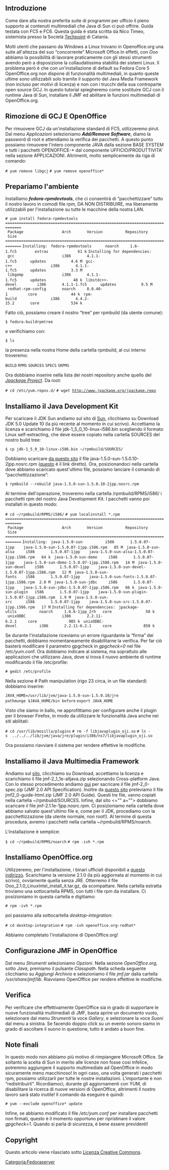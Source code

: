 Introduzione
------------

Come dare alla nostra preferita suite di programmi per ufficio il pieno supporto ai contenuti multimediali che Java di Sun ci può offrire. Guida testata con FC5 e FC6. Questa guida è stata scritta da Nico Timeo, sistemista presso la Società [Techpoint](http://www.techpoint.catania.it/) di Catania.

Molti utenti che passano da Windows a Linux trovano in Openoffice.org una suite all'altezza del suo “concorrente” Microsoft Office.In effetti, con *Ooo* abbiamo la possibilità di lavorare praticamente con gli stessi strumenti avendo però a disposizione la collaudatissima stabilità dei sistemi Linux.
Il problema però è che con un'installazione di default su Fedora Core 5 OpenOffice.org non dispone di funzionalità multimediali, in quanto queste ultime sono utilizzabili solo tramite il supporto del Java Media Framework (non incluso per motivi di licenza) e non con i trucchi della sua controparte open source GCJ.
In questo tutorial spiegheremo come sostituire GCJ con il runtime Java di Sun, installare il JMF ed abilitare le funzioni multimediali di OpenOffice.org.

Rimozione di GCJ E OpenOffice
-----------------------------

Per rimuovere GCJ da un'installazione standard di FC5, utilizzeremo pirut. Dal menu *Applicazioni* selezioniamo ***Add/Remove Software***, diamo la password di root e attendiamo la verifica dei pacchetti.
A questo punto possiamo rimuovere l'intero componente JAVA dalla sezione BASE SYSTEM e tutti i pacchetti OPENOFFICE-\* dal componente UFFICIO/PRODUTTIVITA' nella sezione APPLICAZIONI.
Altrimenti, molto semplicemente da riga di comando:

`# yum remove libgcj`
`# yum remove openoffice*`

Prepariamo l'ambiente
---------------------

Installiamo ***fedora-rpmdevtools***, che ci consentirà di “pacchettizzare” tutto il nostro lavoro in comodi file rpm, DA NON DISTRIBUIRE, ma liberamente utilizzabili per l'installazione su tutte le macchine della nostra LAN.

`# yum install fedora-rpmdevtools`
`=============================================================================`
` Package                 Arch       Version          Repository        Size`
`=============================================================================`
`Installing:`
` fedora-rpmdevtools      noarch     1.6-1.fc5        extras             61 k`
`Installing for dependencies:`
` gcc                     i386       4.1.1-1.fc5      updates           4.6 M`
` gcc-c++                 i386       4.1.1-1.fc5      updates           3.3 M`
` libgomp                 i386       4.1.1-1.fc5      updates            48 k`
` libstdc++-devel         i386       4.1.1-1.fc5      updates           9.5 M`
` redhat-rpm-config       noarch     8.0.40-1         core               44 k`
` rpm-build               i386       4.4.2-15.2       core              534 k`

Fatto ciò, possiamo creare il nostro “tree” per rpmbuild (da utente comune):

`$ fedora-buildrpmtree`

e verifichiamo con:

`$ ls`

la presenza nella nostra Home della cartella rpmbuild, al cui interno troveremo:

`BUILD`
`RPMS`
`SOURCES`
`SPECS`
`SRPMS`

Ora dobbiamo inserire nella lista dei nostri repository anche quello del [*Jpackage Project*](http://www.jpackage.org/). Da root:

`# cd /etc/yum.repos.d/`
`# wget `[`http://www.jpackage.org/jpackage.repo`](http://www.jpackage.org/jpackage.repo)

Installiamo il Java Development Kit
-----------------------------------

Per scaricare il JDK Sun andiamo sul sito di [Sun](http://java.sun.com/j2se/1.5.0/download.jsp), clicchiamo su Download JDK 5.0 Update 10 (la più recente al momento in cui scrivo).
Accettiamo la licenza e scarichiamo il file jdk-1\_5\_0\_10-linux-i586.bin scegliendo il formato Linux self-extracting, che deve essere copiato nella cartella SOURCES del nostro build tree:

`$ cp jdk-1_5_0_10-linux-i586.bin ~/rpmbuild/SOURCES/`

Dobbiamo scaricare [da questo sito](http://mirrors.dotsrc.org/jpackage/1.6/generic/non-free/SRPMS/) il file java-1.5.0-sun-1.5.0.10-2jpp.nosrc.rpm ([questo](http://mirrors.dotsrc.org/jpackage/1.6/generic/non-free/SRPMS/java-1.5.0-sun-1.5.0.10-2jpp.nosrc.rpm) è il link diretto).
Ora, posizionandoci nella cartella dove abbiamo scaricato quest'ultimo file, possiamo lanciare il comando di “pacchettizzazione”:

`$ rpmbuild --rebuild java-1.5.0-sun-1.5.0.10-2jpp.nosrc.rpm`

Al termine dell'operazione, troveremo nella cartella /rpmbuild/RPMS/i586/ i pacchetti rpm del nostro Java Development Kit. I pacchetti vanno poi installati in questo modo:

`# cd ~/rpmbuild/RPMS/i586/`
`# yum localinstall *.rpm`
`=============================================================================`
` Package                 Arch       Version          Repository        Size`
`=============================================================================`
`Installing:`
` java-1.5.0-sun          i586       1.5.0.07-1jpp    java-1.5.0-sun-1.5.0.07-1jpp.i586.rpm   85 M`
` java-1.5.0-sun-alsa     i586       1.5.0.07-1jpp    java-1.5.0-sun-alsa-1.5.0.07-1jpp.i586.rpm   64 k`
` java-1.5.0-sun-demo     i586       1.5.0.07-1jpp    java-1.5.0-sun-demo-1.5.0.07-1jpp.i586.rpm   14 M`
` java-1.5.0-sun-devel    i586       1.5.0.07-1jpp    java-1.5.0-sun-devel-1.5.0.07-1jpp.i586.rpm   12 M`
` java-1.5.0-sun-fonts    i586       1.5.0.07-1jpp    java-1.5.0-sun-fonts-1.5.0.07-1jpp.i586.rpm  2.0 M`
` java-1.5.0-sun-jdbc     i586       1.5.0.07-1jpp    java-1.5.0-sun-jdbc-1.5.0.07-1jpp.i586.rpm   66 k`
` java-1.5.0-sun-plugin   i586       1.5.0.07-1jpp    java-1.5.0-sun-plugin-1.5.0.07-1jpp.i586.rpm  1.9 M`
` java-1.5.0-sun-src      i586       1.5.0.07-1jpp    java-1.5.0-sun-src-1.5.0.07-1jpp.i586.rpm   17 M`
`Installing for dependencies:`
` jpackage-utils          noarch     1.6.6-1jpp_2rh   core               50 k`
` unixODBC                i386       2.2.11-6.2.1     core              905 k`
` unixODBC-devel          i386       2.2.11-6.2.1     core              850 k`

Se durante l'installazione riceviamo un errore riguardante la “firma” dei pacchetti, dobbiamo momentaneamente disabilitarne la verifica. Per far ciò basterà modificare il parametro gpgcheck in *gpgcheck=0* nel file /etc/yum.conf.
Ora dobbiamo indicare al sistema, ma soprattuto alle applicazioni che utilizzano Java, dove si trova il nuovo ambiente di runtime modificando il file /etc/profile:

`# gedit /etc/profile`

Nella sezione \# Path manipulation (rigo 23 circa, in un file standard) dobbiamo inserire:

`JAVA_HOME=/usr/lib/jvm/java-1.5.0-sun-1.5.0.10/jre`
`pathmunge $JAVA_HOME/bin before`
`export JAVA_HOME`

Visto che siamo in ballo, ne approfittiamo per configurare anche il plugin per il browser Firefox, in modo da utilizzare le funzionalità Java anche nei siti abilitati:

`# cd /usr/lib/mozilla/plugins`
`# rm -f libjavaplugin_oji.so`
`# ln -s  ../../../lib/jvm/java/jre/plugin/i386/ns7/libjavaplugin_oji.so`

Ora possiamo riavviare il sistema per rendere effettive le modifiche.

Installiamo il Java Multimedia Framework
----------------------------------------

Andiamo sul [sito](http://java.sun.com/products/java-media/jmf/2.1.1/download.html), clicchiamo su Download, accettiamo la licenza e scarichiamo il file jmf-2\_1\_1e-alljava.zip selezionando Cross-platform Java.
Con lo stesso procedimento andiamo [qui](http://java.sun.com/javase/technologies/desktop/media/jmf/2.1.1/specdownload.html) per sacricare il file jmf-2\_0-spec.zip (JMF 2.0 API Specification).
Inoltre da [questo sito](http://javashoplm.sun.com/ECom/docs/Welcome.jsp?StoreId=22&PartDetailId=7276-jmf-2.0-fr-doc-oth-JSpec&SiteId=JSC&TransactionId=noreg) preleviamo il file jmf2\_0-guide-html.zip (JMF 2.0 API Guide).
Questi tre file, vanno copiati nella cartella ~/rpmbuild/SOURCES.
Infine, dal sito &lt;="" a=""&gt; dobbiamo scaricare il file jmf-2.1.1e-1jpp.nosrc.rpm.
Ci posizioniamo nella cartella dove abbiamo salvato quest'ultimo file e, come per il JDK, procediamo con la pacchettizzazione (da utente normale, non root!). Al termine di questa procedura, avremo i pacchetti nella cartella ~/rpmbuild/RPMS/noarch.

L'installazione è semplice:

`$ cd ~/rpmbuild/RPMS/noarch`
`# rpm -ivh *.rpm`

Installiamo OpenOffice.org
--------------------------

Utilizzeremo, per l'installazione, i binari ufficiali disponibili a [questo indirizzo](http://it.openoffice.org/).
Scarichiamo la versione 2.1.0 (la più aggiornata al momento in cui scrivo), ovviamente quella senza JRE. Otterremo il file Ooo\_2.1.0\_LinuxIntel\_install\_it.tar.gz, da scompattare. Nella cartella estratta troviamo una sottocartella RPMS, con tutti i file rpm da installare. Ci posizioniamo in questa cartella e digitiamo:

`# rpm -ivh *.rpm`

poi passiamo alla sottocartella *desktop-integration*:

`# cd desktop-integration`
`# rpm -ivh openoffice.org-redhat*`

Abbiamo completato l'installazione di OpenOffice.org!

Configurazione JMF in OpenOffice
--------------------------------

Dal menu *Strumenti* selezioniamo *Opzioni*. Nella sezione *OpenOffice.org*, sotto *Java*, premiamo il pulsante *Classpath*. Nella scheda seguente clicchiamo su *Aggiungi Archivio* e selezioniamo il file *jmf.jar* dalla cartella */usr/share/jmf/lib*. Riavviamo OpenOffice per rendere effettive le modifiche.

Verifica
--------

Per verificare che effettivamente OpenOffice sia in grado di supportare le nuove funzionalità multimediali di JMF, basta aprire un documento vuoto, selezionare dal menu *Strumenti* la voce *Gallery*, e selezionare la voce *Suoni* dal menu a sinistra. Se facendo doppio click su un evento sonoro siamo in grado di ascoltare il suono in questione, tutto è andato a buon fine.

Note finali
-----------

In questo modo non abbiamo più motivo di rimpiangere Microsoft Office.
Se soltanto la scelta di Sun in merito alle licenze non fosse così infelice, potremmo aggiungere il supporto multimediale ad OpenOffice in modo sicuramente meno macchinoso! In ogni caso, una volta generati i pacchetti rpm, possiamo utilizzarli per tutte le nostre installazioni. L'importante è non “redistribuirli”.
Ricordiamoci, durante gli aggiornamenti con YUM, di disabilitare la ricerca di nuove versioni di OpenOffice, altrimenti il nostro lavoro sarà stato inutile! Il comando da eseguire è quindi:

`# yum --exclude openoffice* update`

Infine, se abbiamo modificato il file */etc/yum.conf* per installare pacchetti non firmati, questo è il momento opportuno per ripristinare il valore *gpgcheck=1*. Quando si parla di sicurezza, è bene essere previdenti!

Copyright
---------

Questo articolo viene rilasciato sotto [Licenza Creative Commons](http://creativecommons.org/licenses/by-nc-sa/2.0/it/).

<Categoria:Fedoraserver>
